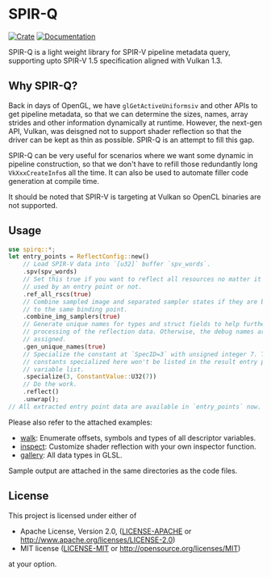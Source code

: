 # SPIR-Q

[![Crate](https://img.shields.io/crates/v/spirq)](https://crates.io/crates/spirq)
[![Documentation](https://docs.rs/spirq/badge.svg)](https://docs.rs/spirq)

SPIR-Q is a light weight library for SPIR-V pipeline metadata query, supporting upto SPIR-V 1.5 specification aligned with Vulkan 1.3.

## Why SPIR-Q?

Back in days of OpenGL, we have `glGetActiveUniformsiv` and other APIs to get pipeline metadata, so that we can determine the sizes, names, array strides and other information dynamically at runtime. However, the next-gen API, Vulkan, was deisgned not to support shader reflection so that the driver can be kept as thin as possible. SPIR-Q is an attempt to fill this gap.

SPIR-Q can be very useful for scenarios where we want some dynamic in pipeline construction, so that we don't have to refill those redundantly long `VkXxxCreateInfo`s all the time. It can also be used to automate filler code generation at compile time.

It should be noted that SPIR-V is targeting at Vulkan so OpenCL binaries are not supported.

## Usage

```rust
use spirq::*;
let entry_points = ReflectConfig::new()
    // Load SPIR-V data into `[u32]` buffer `spv_words`.
    .spv(spv_words)
    // Set this true if you want to reflect all resources no matter it's
    // used by an entry point or not.
    .ref_all_rscs(true)
    // Combine sampled image and separated sampler states if they are bound
    // to the same binding point.
    .combine_img_samplers(true)
    // Generate unique names for types and struct fields to help further
    // processing of the reflection data. Otherwise, the debug names are
    // assigned.
    .gen_unique_names(true)
    // Specialize the constant at `SpecID=3` with unsigned integer 7. The
    // constants specialized here won't be listed in the result entry point's
    // variable list.
    .specialize(3, ConstantValue::U32(7))
    // Do the work.
    .reflect()
    .unwrap();
// All extracted entry point data are available in `entry_points` now.
```

Please also refer to the attached examples:

* [walk](examples/walk): Enumerate offsets, symbols and types of all descriptor variables.
* [inspect](examples/inspect): Customize shader reflection with your own inspector function.
* [gallery](examples/gallery): All data types in GLSL.

Sample output are attached in the same directories as the code files.

## License

This project is licensed under either of

* Apache License, Version 2.0, ([LICENSE-APACHE](LICENSE-APACHE) or http://www.apache.org/licenses/LICENSE-2.0)
* MIT license ([LICENSE-MIT](LICENSE-MIT) or http://opensource.org/licenses/MIT)

at your option.
